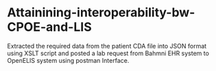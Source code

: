 # Attainining-interoperability-bw-CPOE-and-LIS
Extracted the required data from the patient  CDA file into JSON format using XSLT script and posted a lab request from Bahmni EHR system to OpenELIS system using postman Interface. 

